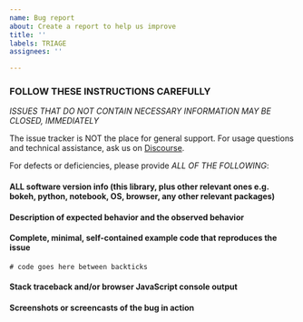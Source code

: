 ```yaml
---
name: Bug report
about: Create a report to help us improve
title: ''
labels: TRIAGE
assignees: ''

---
```


### FOLLOW THESE INSTRUCTIONS CAREFULLY

*ISSUES THAT DO NOT CONTAIN NECESSARY INFORMATION MAY BE CLOSED, IMMEDIATELY*

The issue tracker is NOT the place for general support. For usage questions and technical assistance, ask us on [Discourse](https://discourse.holoviz.org).

For defects or deficiencies, please provide *ALL OF THE FOLLOWING*:

#### ALL software version info (this library, plus other relevant ones e.g. bokeh, python, notebook, OS, browser, any other relevant packages)

#### Description of expected behavior and the observed behavior

#### Complete, minimal, self-contained example code that reproduces the issue

```
# code goes here between backticks

```

#### Stack traceback and/or browser JavaScript console output

#### Screenshots or screencasts of the bug in action
